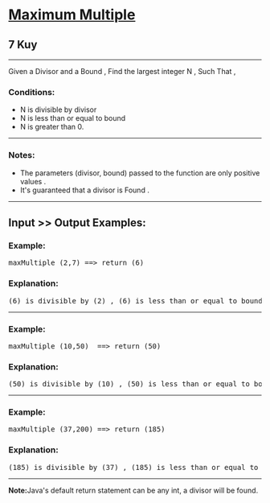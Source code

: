 <h1><a href="https://www.codewars.com/kata/5aba780a6a176b029800041c">Maximum Multiple</a></h1>
<h2>7 Kuy</h2>
<hr>
<p>Given a Divisor and a Bound , Find the largest integer N , Such That ,</p>
<h3>Conditions:</h3>
<ul>
<li>N is divisible by divisor</li>
<li>N is less than or equal to bound</li>
<li>N is greater than 0.</li>
</ul><hr>
<h3>Notes:</h3>
<ul>
<li>The parameters (divisor, bound) passed to the function are only positive values .</li>
<li>It's guaranteed that a divisor is Found .</li>
</ul><hr>
<h2>Input >> Output Examples:</h2><h3>Example:</h3><pre>maxMultiple (2,7) ==> return (6)</pre>
<h3>Explanation:</h3><pre>(6) is divisible by (2) , (6) is less than or equal to bound (7) , and (6) is > 0 .</pre><hr>
<h3>Example:</h3><pre>maxMultiple (10,50)  ==> return (50)</pre>
<h3>Explanation:</h3><pre>(50) is divisible by (10) , (50) is less than or equal to bound (50) , and (50) is > 0</pre><hr>
<h3>Example:</h3><pre>maxMultiple (37,200) ==> return (185)</pre>
<h3>Explanation:</h3><pre>(185) is divisible by (37) , (185) is less than or equal to bound (200) , and (185) is > 0 .</pre><hr>
<p><strong>Note:</strong>Java's default return statement can be any int, a divisor will be found.</p>
